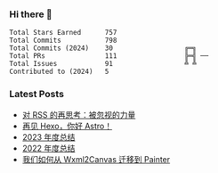 ### Hi there 👋

<!--START_SECTION:stats-->

```text
Total Stars Earned      757
Total Commits           798
Total Commits (2024)    30                  ╔═╗   
Total PRs               111                 ╠═╣ ──
Total Issues            91                  ╩ ╩   
Contributed to (2024)   5
```

<!--END_SECTION:stats-->

### Latest Posts

<!-- BLOG-POST-LIST:START -->
- [对 RSS 的再思考：被忽视的力量](https://4ark.me/posts/2024-10-19-recent-thoughts-on-rss/)
- [再见 Hexo，你好 Astro！](https://4ark.me/posts/2024-03-20-hexo-to-astro/)
- [2023 年度总结](https://4ark.me/posts/2024-01-01-2023-summary/)
- [2022 年度总结](https://4ark.me/posts/2023-01-31-2022-summary/)
- [我们如何从 Wxml2Canvas 迁移到 Painter](https://4ark.me/posts/2022-12-26-wxml2canvas-migrate-to-painter/)
<!-- BLOG-POST-LIST:END -->
